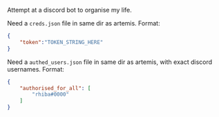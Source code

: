 Attempt at a discord bot to organise my life.

Need a `creds.json` file in same dir as artemis. Format:

```json
{
	"token":"TOKEN_STRING_HERE"
}
```

Need a `authed_users.json` file in same dir as artemis, with exact discord usernames. Format:

```json
{
	"authorised_for_all": [
		"rhiba#0000"
	]
}
```

